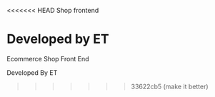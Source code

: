 <<<<<<< HEAD
Shop frontend 


Developed by ET
=======
Ecommerce Shop Front End  

Developed By ET
>>>>>>> 33622cb5 (make it better)
